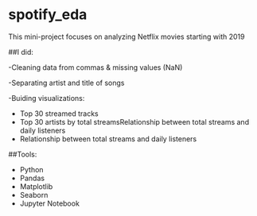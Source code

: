 # spotify_eda
This mini-project focuses on analyzing Netflix movies starting with 2019

##I did:

-Cleaning data from commas & missing values (NaN)

-Separating artist and  title of songs 

-Buiding  visualizations:
  - Top 30 streamed tracks
  - Top 30 artists by total streamsRelationship between total streams and daily listeners
  - Relationship between total streams and daily listeners

##Tools:
- Python
- Pandas
- Matplotlib
- Seaborn
- Jupyter Notebook

